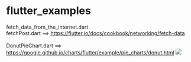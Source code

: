# flutter_examples
fetch_data_from_the_internet.dart
<br>
fetchPost.dart ==> https://flutter.io/docs/cookbook/networking/fetch-data
<br><br>
DonutPieChart.dart ==> https://google.github.io/charts/flutter/example/pie_charts/donut.html
<img src="https://google.github.io/charts/flutter/example/pie_charts/donut_full.png">
